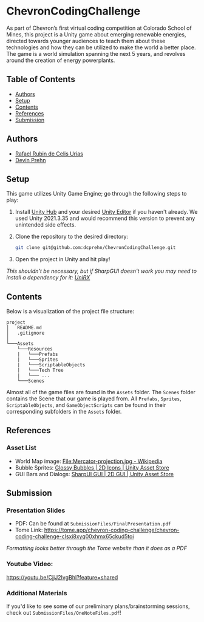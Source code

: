 # ChevronCodingChallenge

As part of Chevron’s first virtual coding competition at Colorado School of 
Mines, this project is a Unity game about emerging renewable energies, directed
towards younger audiences to teach them about these technologies and how they 
can be utilized to make the world a better place. The game is a world
simulation spanning the next 5 years, and revolves around the creation of
energy powerplants.

## Table of Contents

- [Authors](#authors)
- [Setup](#setup)
- [Contents](#contents)
- [References](#references)
- [Submission](#submission)

## Authors

- [Rafael Rubin de Celis Urias](https://github.com/rafitarcu)
- [Devin Prehn](https://github.com/dcprehn)

## Setup

This game utilizes Unity Game Engine; go through the following steps to play:

1. Install [Unity Hub](https://unity.com/download) and your desired [Unity
Editor](https://unity.com/releases/editor/archive) if you haven't already. We
used Unity 2021.3.35 and would recommend this version to prevent any 
unintended side effects.

2. Clone the repository to the desired directory:

   ```bash
   git clone git@github.com:dcprehn/ChevronCodingChallenge.git
   ```

3. Open the project in Unity and hit play!

*This shouldn't be necessary, but if SharpGUI doesn't work you may need to
install a dependency for it: [UniRX](https://github.com/neuecc/UniRx)*

## Contents

Below is a visualization of the project file structure:

```
project
│   README.md
│   .gitignore
│
└───Assets
    └───Resources
    |   └───Prefabs
    |   └───Sprites
    |   └───ScriptableObjects
    |   └───Tech Tree
    |   └─── ...
    └───Scenes

```

Almost all of the game files are found in the `Assets` folder. The `Scenes`
folder contains the Scene that our game is played from. All `Prefabs`, 
`Sprites`, `ScriptableObjects`, and `GameObjectScripts` can be found in their
corresponding subfolders in the `Assets` folder.

## References

### Asset List

* World Map image: [File:Mercator-projection.jpg - Wikipedia](https://en.wikipedia.org/wiki/File:Mercator-projection.jpg)
* Bubble Sprites: [Glossy Bubbles | 2D Icons | Unity Asset Store](https://assetstore.unity.com/packages/2d/gui/icons/glossy-bubbles-114601)
* GUI Bars and Dialogs: [SharpUI GUI | 2D GUI | Unity Asset Store](https://assetstore.unity.com/packages/2d/gui/sharpui-gui-195933)

## Submission

### Presentation Slides

* PDF: Can be found at `SubmissionFiles/FinalPresentation.pdf`
* Tome Link: https://tome.app/chevron-coding-challenge/chevron-coding-challenge-clsxi8xyq00xhmx65ckud5toi

*Formatting looks better through the Tome website than it does as a PDF*

### Youtube Video:
https://youtu.be/CjjJ2IvgBhI?feature=shared

### Additional Materials
If you'd like to see some of our preliminary plans/brainstorming sessions, check out `SubmissionFiles/OneNoteFiles.pdf`!